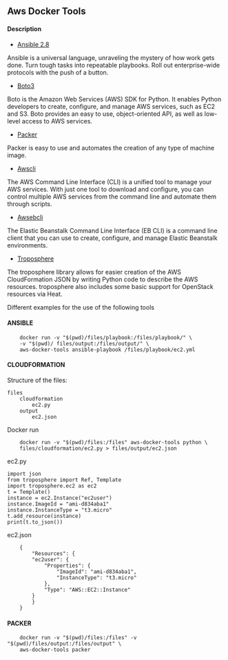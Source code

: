 
## Aws Docker Tools

#### Description

- [Ansible 2.8](https://www.ansible.com/)

Ansible is a universal language, unraveling the mystery of how work gets done. Turn tough tasks into repeatable playbooks. Roll out enterprise-wide protocols with the push of a button.

- [Boto3](https://boto3.amazonaws.com/v1/documentation/api/latest/index.html)

Boto is the Amazon Web Services (AWS) SDK for Python. It enables Python developers to create, configure, and manage AWS services, such as EC2 and S3. Boto provides an easy to use, object-oriented API, as well as low-level access to AWS services.

- [Packer](https://www.packer.io/)

Packer is easy to use and automates the creation of any type of machine image. 

- [Awscli](https://aws.amazon.com/cli/?nc1=h_ls)

The AWS Command Line Interface (CLI) is a unified tool to manage your AWS services. With just one tool to download and configure, you can control multiple AWS services from the command line and automate them through scripts.

- [Awsebcli](https://docs.aws.amazon.com/elasticbeanstalk/latest/dg/eb-cli3-install.html)

The Elastic Beanstalk Command Line Interface (EB CLI) is a command line client that you can use to create, configure, and manage Elastic Beanstalk environments.

- [Troposphere](https://github.com/cloudtools/troposphere)

The troposphere library allows for easier creation of the AWS CloudFormation JSON by writing Python code to describe the AWS resources. troposphere also includes some basic support for OpenStack resources via Heat.

Different examples for the use of the following tools

#### ANSIBLE

```
	docker run -v "$(pwd)/files/playbook:/files/playbook/" \ 
	-v "$(pwd)/	files/output:/files/output/" \
	aws-docker-tools ansible-playbook /files/playbook/ec2.yml
```

#### CLOUDFORMATION

Structure of the files:

```
files
	cloudformation
		ec2.py
	output
		ec2.json

```

Docker run
```
	docker run -v "$(pwd)/files:/files" aws-docker-tools python \ 
	files/cloudformation/ec2.py > files/output/ec2.json
```

ec2.py

```
import json
from troposphere import Ref, Template
import troposphere.ec2 as ec2
t = Template()
instance = ec2.Instance("ec2user")
instance.ImageId = "ami-d834aba1"
instance.InstanceType = "t3.micro"
t.add_resource(instance)
print(t.to_json())
```

ec2.json

```
	{
	    "Resources": {
		"ec2user": {
		    "Properties": {
		        "ImageId": "ami-d834aba1",
		        "InstanceType": "t3.micro"
		    },
		    "Type": "AWS::EC2::Instance"
		}
	    }
	}
```

#### PACKER
```
	docker run -v "$(pwd)/files:/files" -v "$(pwd)/files/output:/files/output" \
	aws-docker-tools packer
```

